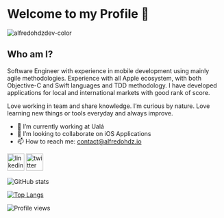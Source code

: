 # Welcome to my Profile 👋

![alfredohdzdev-color](https://user-images.githubusercontent.com/22734433/168129598-e6cf9616-da86-4064-bb0d-6ffdd5c79776.png)

## Who am I?

Software Engineer with experience in mobile development using mainly agile methodologies. Experience with all Apple ecosystem, with both Objective-C and Swift languages and TDD methodology. I have developed applications for local and international markets with good rank of score.

Love working in team and share knowledge. I’m curious by nature. Love learning new things or tools everyday and always improve.

- 🔭 I’m currently working at Ualá 
- 👯 I’m looking to collaborate on iOS Applications 
- 📫 How to reach me: contact@alfredohdz.io


[<img src='https://cdn.jsdelivr.net/npm/simple-icons@3.0.1/icons/linkedin.svg' alt='linkedin' height='40'>](https://www.linkedin.com/in/alfredohernandezalarcon/) 
[<img src='https://cdn.jsdelivr.net/npm/simple-icons@3.0.1/icons/twitter.svg' alt='twitter' height='40'>](https://twitter.com/_ZtuX_)

![GitHub stats](https://github-readme-stats.vercel.app/api?username=AlfredoHernandez&show_icons=true&theme=default)  

[![Top Langs](https://github-readme-stats.vercel.app/api/top-langs/?username=AlfredoHernandez&layout=compact&hide=blade,css,html,javascript,php)](https://github.com/anuraghazra/github-readme-stats)

![Profile views](https://gpvc.arturio.dev/AlfredoHernandez)  
